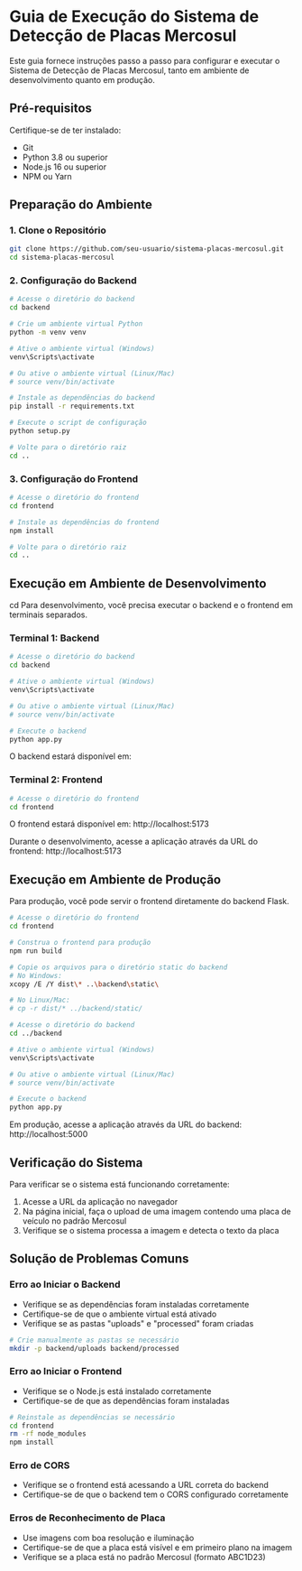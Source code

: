 # Guia de Execução do Sistema de Detecção de Placas Mercosul

Este guia fornece instruções passo a passo para configurar e executar o Sistema de Detecção de Placas Mercosul, tanto em ambiente de desenvolvimento quanto em produção.

## Pré-requisitos

Certifique-se de ter instalado:

- Git
- Python 3.8 ou superior
- Node.js 16 ou superior
- NPM ou Yarn

## Preparação do Ambiente

### 1. Clone o Repositório

```bash
git clone https://github.com/seu-usuario/sistema-placas-mercosul.git
cd sistema-placas-mercosul
```

### 2. Configuração do Backend

```bash
# Acesse o diretório do backend
cd backend

# Crie um ambiente virtual Python
python -m venv venv

# Ative o ambiente virtual (Windows)
venv\Scripts\activate

# Ou ative o ambiente virtual (Linux/Mac)
# source venv/bin/activate

# Instale as dependências do backend
pip install -r requirements.txt

# Execute o script de configuração
python setup.py

# Volte para o diretório raiz
cd ..
```

### 3. Configuração do Frontend

```bash
# Acesse o diretório do frontend
cd frontend

# Instale as dependências do frontend
npm install

# Volte para o diretório raiz
cd ..
```

## Execução em Ambiente de Desenvolvimento
cd
Para desenvolvimento, você precisa executar o backend e o frontend em terminais separados.

### Terminal 1: Backend

```bash
# Acesse o diretório do backend
cd backend

# Ative o ambiente virtual (Windows)
venv\Scripts\activate

# Ou ative o ambiente virtual (Linux/Mac)
# source venv/bin/activate

# Execute o backend
python app.py
```

O backend estará disponível em:
### Terminal 2: Frontend

```bash
# Acesse o diretório do frontend
cd frontend

```

O frontend estará disponível em: http://localhost:5173

Durante o desenvolvimento, acesse a aplicação através da URL do frontend: http://localhost:5173

## Execução em Ambiente de Produção

Para produção, você pode servir o frontend diretamente do backend Flask.

```bash
# Acesse o diretório do frontend
cd frontend

# Construa o frontend para produção
npm run build

# Copie os arquivos para o diretório static do backend
# No Windows:
xcopy /E /Y dist\* ..\backend\static\

# No Linux/Mac:
# cp -r dist/* ../backend/static/

# Acesse o diretório do backend
cd ../backend

# Ative o ambiente virtual (Windows)
venv\Scripts\activate

# Ou ative o ambiente virtual (Linux/Mac)
# source venv/bin/activate

# Execute o backend
python app.py
```

Em produção, acesse a aplicação através da URL do backend: http://localhost:5000

## Verificação do Sistema

Para verificar se o sistema está funcionando corretamente:

1. Acesse a URL da aplicação no navegador
2. Na página inicial, faça o upload de uma imagem contendo uma placa de veículo no padrão Mercosul
3. Verifique se o sistema processa a imagem e detecta o texto da placa

## Solução de Problemas Comuns

### Erro ao Iniciar o Backend

- Verifique se as dependências foram instaladas corretamente
- Certifique-se de que o ambiente virtual está ativado
- Verifique se as pastas "uploads" e "processed" foram criadas

```bash
# Crie manualmente as pastas se necessário
mkdir -p backend/uploads backend/processed
```

### Erro ao Iniciar o Frontend

- Verifique se o Node.js está instalado corretamente
- Certifique-se de que as dependências foram instaladas

```bash
# Reinstale as dependências se necessário
cd frontend
rm -rf node_modules
npm install
```

### Erro de CORS

- Verifique se o frontend está acessando a URL correta do backend
- Certifique-se de que o backend tem o CORS configurado corretamente

### Erros de Reconhecimento de Placa

- Use imagens com boa resolução e iluminação
- Certifique-se de que a placa está visível e em primeiro plano na imagem
- Verifique se a placa está no padrão Mercosul (formato ABC1D23) 